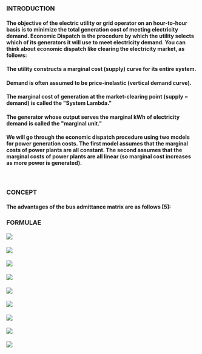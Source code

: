 ### INTRODUCTION<br>
#### The objective of the electric utility or grid operator on an hour-to-hour basis is to minimize the total generation cost of meeting electricity demand. Economic Dispatch is the procedure by which the utility selects which of its generators it will use to meet electricity demand. You can think about economic dispatch like clearing the electricity market, as follows:

#### The utility constructs a marginal cost (supply) curve for its entire system.
#### Demand is often assumed to be price-inelastic (vertical demand curve).
#### The marginal cost of generation at the market-clearing point (supply = demand) is called the "System Lambda."
#### The generator whose output serves the marginal kWh of electricity demand is called the "marginal unit."
#### We will go through the economic dispatch procedure using two models for power generation costs. The first model assumes that the marginal costs of power plants are all constant. The second assumes that the marginal costs of power plants are all linear (so marginal cost increases as more power is generated).

<br>

### CONCEPT<br>
#### The advantages of the bus admittance matrix are as follows [5]:


### FORMULAE<br>
#### ![ ](images/theory_formulae_1.png)
#### ![ ](images/theory_formulae_2.png)
#### ![ ](images/theory_formulae_3.png)
#### ![ ](images/theory_formulae_4.png)
#### ![ ](images/theory_formulae_5.png)
#### ![ ](images/theory_formulae_6.png)
#### ![ ](images/theory_formulae_7.png)
#### ![ ](images/theory_formulae_8.png)
#### ![ ](images/theory_formulae_9.png)